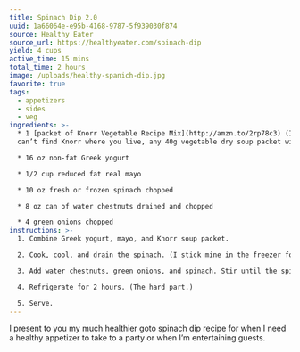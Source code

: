 ```yaml
---
title: Spinach Dip 2.0
uuid: 1a66064e-e95b-4168-9787-5f939030f874
source: Healthy Eater
source_url: https://healthyeater.com/spinach-dip
yield: 4 cups
active_time: 15 mins
total_time: 2 hours
image: /uploads/healthy-spanich-dip.jpg
favorite: true
tags:
  - appetizers
  - sides
  - veg
ingredients: >-
  * 1 [packet of Knorr Vegetable Recipe Mix](http://amzn.to/2rp78c3) (If you
  can’t find Knorr where you live, any 40g vegetable dry soup packet will work.)

  * 16 oz non-fat Greek yogurt

  * 1/2 cup reduced fat real mayo

  * 10 oz fresh or frozen spinach chopped

  * 8 oz can of water chestnuts drained and chopped

  * 4 green onions chopped
instructions: >-
  1. Combine Greek yogurt, mayo, and Knorr soup packet.

  2. Cook, cool, and drain the spinach. (I stick mine in the freezer for a few minutes.) Squeeze of excess water. I usually put it in a strainer and press it down with my fingers until little water remains. Cheese cloth works too.

  3. Add water chestnuts, green onions, and spinach. Stir until the spinach is uniform throughout.

  4. Refrigerate for 2 hours. (The hard part.)

  5. Serve.
---
```

I present to you my much healthier goto spinach dip recipe for when I need a healthy appetizer to take to a party or when I’m entertaining guests.